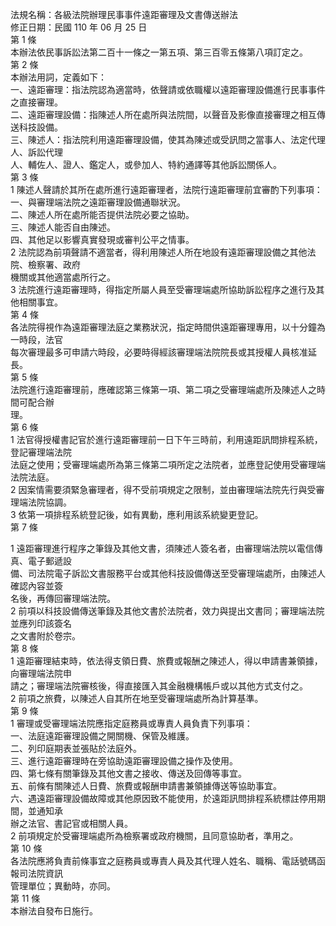 法規名稱：各級法院辦理民事事件遠距審理及文書傳送辦法  
修正日期：民國 110 年 06 月 25 日  
第 1 條  
本辦法依民事訴訟法第二百十一條之一第五項、第三百零五條第八項訂定之。  
第 2 條  
本辦法用詞，定義如下：  
一、遠距審理：指法院認為適當時，依聲請或依職權以遠距審理設備進行民事事件之直接審理。  
二、遠距審理設備：指陳述人所在處所與法院間，以聲音及影像直接審理之相互傳送科技設備。  
三、陳述人：指法院利用遠距審理設備，使其為陳述或受訊問之當事人、法定代理人、訴訟代理  
人、輔佐人、證人、鑑定人，或參加人、特約通譯等其他訴訟關係人。  
第 3 條  
1 陳述人聲請於其所在處所進行遠距審理者，法院行遠距審理前宜審酌下列事項：  
一、與審理端法院之遠距審理設備通聯狀況。  
二、陳述人所在處所能否提供法院必要之協助。  
三、陳述人能否自由陳述。  
四、其他足以影響真實發現或審判公平之情事。  
2 法院認為前項聲請不適當者，得利用陳述人所在地設有遠距審理設備之其他法院、檢察署、政府  
機關或其他適當處所行之。  
3 法院進行遠距審理時，得指定所屬人員至受審理端處所協助訴訟程序之進行及其他相關事宜。  
第 4 條  
各法院得視作為遠距審理法庭之業務狀況，指定時間供遠距審理專用，以十分鐘為一時段，法官  
每次審理最多可申請六時段，必要時得經該審理端法院院長或其授權人員核准延長。  
第 5 條  
法院進行遠距審理前，應確認第三條第一項、第二項之受審理端處所及陳述人之時間可配合辦  
理。  
第 6 條  
1 法官得授權書記官於進行遠距審理前一日下午三時前，利用遠距訊問排程系統，登記審理端法院  
法庭之使用；受審理端處所為第三條第二項所定之法院者，並應登記使用受審理端法院法庭。  
2 因案情需要須緊急審理者，得不受前項規定之限制，並由審理端法院先行與受審理端法院協調。  
3 依第一項排程系統登記後，如有異動，應利用該系統變更登記。  
第 7 條  


1 遠距審理進行程序之筆錄及其他文書，須陳述人簽名者，由審理端法院以電信傳真、電子郵遞設  
備、司法院電子訴訟文書服務平台或其他科技設備傳送至受審理端處所，由陳述人確認內容並簽  
名後，再傳回審理端法院。  
2 前項以科技設備傳送筆錄及其他文書於法院者，效力與提出文書同；審理端法院並應列印該簽名  
之文書附於卷宗。  
第 8 條  
1 遠距審理結束時，依法得支領日費、旅費或報酬之陳述人，得以申請書兼領據，向審理端法院申  
請之；審理端法院審核後，得直接匯入其金融機構帳戶或以其他方式支付之。  
2 前項之旅費，以陳述人自其所在地至受審理端處所為計算基準。  
第 9 條  
1 審理或受審理端法院應指定庭務員或專責人員負責下列事項：  
一、法庭遠距審理設備之開關機、保管及維護。  
二、列印庭期表並張貼於法庭外。  
三、進行遠距審理時在旁協助遠距審理設備之操作及使用。  
四、第七條有關筆錄及其他文書之接收、傳送及回傳等事宜。  
五、前條有關陳述人日費、旅費或報酬申請書兼領據傳送等協助事宜。  
六、遇遠距審理設備故障或其他原因致不能使用，於遠距訊問排程系統標註停用期間，並通知承  
辦之法官、書記官或相關人員。  
2 前項規定於受審理端處所為檢察署或政府機關，且同意協助者，準用之。  
第 10 條  
各法院應將負責前條事宜之庭務員或專責人員及其代理人姓名、職稱、電話號碼函報司法院資訊  
管理單位；異動時，亦同。  
第 11 條  
本辦法自發布日施行。  


